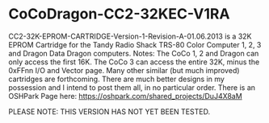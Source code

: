 # CoCoDragon-CC2-32KEC-V1RA
CC2-32K-EPROM-CARTRIDGE-Version-1-Revision-A-01.06.2013 is a 32K EPROM Cartridge for the Tandy Radio Shack TRS-80 Color Computer 1, 2, 3 and Dragon Data Dragon computers. Notes: The CoCo 1, 2 and Dragon can only access the first 16K. The CoCo 3 can access the entire 32K, minus the 0xFFnn I/O and Vector page. Many other similar (but much improved) cartridges are forthcoming. There are much better designs in my possession and I intend to post them all, in no particular order. There is an OSHPark Page here: https://oshpark.com/shared_projects/DuJ4X8aM

 PLEASE NOTE: THIS VERSION HAS NOT YET BEEN TESTED. 
